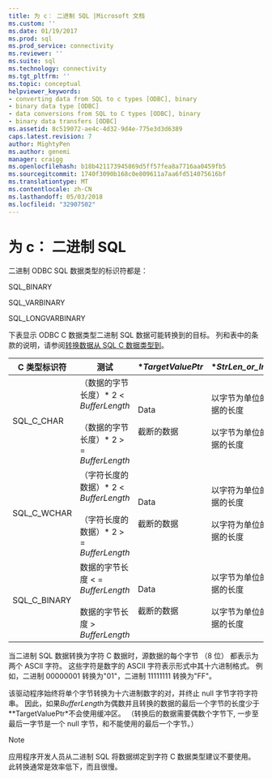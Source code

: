 ```yaml
---
title: 为 c： 二进制 SQL |Microsoft 文档
ms.custom: ''
ms.date: 01/19/2017
ms.prod: sql
ms.prod_service: connectivity
ms.reviewer: ''
ms.suite: sql
ms.technology: connectivity
ms.tgt_pltfrm: ''
ms.topic: conceptual
helpviewer_keywords:
- converting data from SQL to c types [ODBC], binary
- binary data type [ODBC]
- data conversions from SQL to C types [ODBC], binary
- binary data transfers [ODBC]
ms.assetid: 8c519072-ae4c-4d32-9d4e-775e3d3d6389
caps.latest.revision: 7
author: MightyPen
ms.author: genemi
manager: craigg
ms.openlocfilehash: b18b421173945869d5ff57fea8a7716aa0459fb5
ms.sourcegitcommit: 1740f3090b168c0e809611a7aa6fd514075616bf
ms.translationtype: MT
ms.contentlocale: zh-CN
ms.lasthandoff: 05/03/2018
ms.locfileid: "32907502"
---
```

# <a name="sql-to-c-binary"></a>为 c： 二进制 SQL
二进制 ODBC SQL 数据类型的标识符都是：  
  
 SQL_BINARY  
  
 SQL_VARBINARY  
  
 SQL_LONGVARBINARY  
  
 下表显示 ODBC C 数据类型二进制 SQL 数据可能转换到的目标。 列和表中的条款的说明，请参阅[转换数据从 SQL C 数据类型到](../../../odbc/reference/appendixes/converting-data-from-sql-to-c-data-types.md)。  
  
|C 类型标识符|测试|**TargetValuePtr*|**StrLen_or_IndPtr*|SQLSTATE|  
|-----------------------|----------|------------------------|----------------------------|--------------|  
|SQL_C_CHAR|（数据的字节长度）\* 2 < *BufferLength*<br /><br /> （数据的字节长度）\* 2 > = *BufferLength*|Data<br /><br /> 截断的数据|以字节为单位的数据的长度<br /><br /> 以字节为单位的数据的长度|不适用<br /><br /> 01004|  
|SQL_C_WCHAR|（字符长度的数据）\* 2 < *BufferLength*<br /><br /> （字符长度的数据）\* 2 > = *BufferLength*|Data<br /><br /> 截断的数据|以字符为单位的数据的长度<br /><br /> 以字符为单位的数据的长度|不适用<br /><br /> 01004|  
|SQL_C_BINARY|数据的字节长度 < = *BufferLength*<br /><br /> 数据的字节长度 > *BufferLength*|Data<br /><br /> 截断的数据|以字节为单位的数据的长度<br /><br /> 以字节为单位的数据的长度|不适用<br /><br /> 01004|  
  
 当二进制 SQL 数据转换为字符 C 数据时，源数据的每个字节 （8 位） 都表示为两个 ASCII 字符。 这些字符是数字的 ASCII 字符表示形式中其十六进制格式。 例如，二进制 00000001 转换为"01"，二进制 11111111 转换为"FF"。  
  
 该驱动程序始终将单个字节转换为十六进制数字的对，并终止 null 字节字符字符串。 因此，如果*BufferLength*为偶数并且转换的数据的最后一个字节的长度少于 **TargetValuePtr*不会使用缓冲区。 （转换后的数据需要偶数个字节下, 一步至最后一字节是一个 null 字节，和不能使用的最后一个字节。）  
  
> [!NOTE]  
>  应用程序开发人员从二进制 SQL 将数据绑定到字符 C 数据类型建议不要使用。 此转换通常是效率低下，而且很慢。
